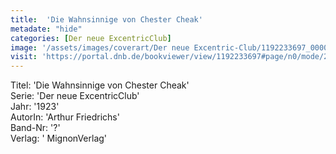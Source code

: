 ```yaml
---
title:  'Die Wahnsinnige von Chester Cheak'
metadate: "hide"
categories: [Der neue ExcentricClub]
image: '/assets/images/coverart/Der neue Excentric-Club/1192233697_00000010.jpg'
visit: 'https://portal.dnb.de/bookviewer/view/1192233697#page/n0/mode/2up'
---
```

Titel: 'Die Wahnsinnige von Chester Cheak' <br>
Serie: 'Der neue ExcentricClub' <br>
Jahr: '1923' <br>
AutorIn: 'Arthur Friedrichs' <br>
Band-Nr: '?' <br>
Verlag: ' MignonVerlag'